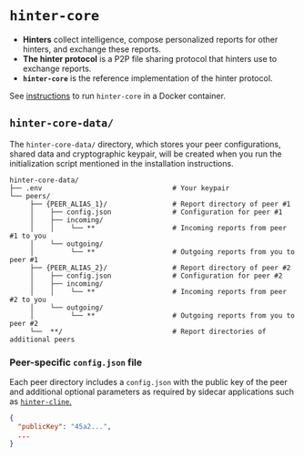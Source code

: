 # `hinter-core`

- **Hinters** collect intelligence, compose personalized reports for other hinters, and exchange these reports.
- **The hinter protocol** is a P2P file sharing protocol that hinters use to exchange reports.
- **`hinter-core`** is the reference implementation of the hinter protocol.

See [instructions](./instructions.md) to run `hinter-core` in a Docker container.

## `hinter-core-data/`

The `hinter-core-data/` directory, which stores your peer configurations, shared data and cryptographic keypair, will be created when you run the initialization script mentioned in the installation instructions.

```
hinter-core-data/
├── .env                                # Your keypair
└── peers/
     ├── {PEER_ALIAS_1}/                # Report directory of peer #1
     │    ├── config.json               # Configuration for peer #1
     │    ├── incoming/
     │    │    └── **                   # Incoming reports from peer #1 to you
     │    └── outgoing/
     │         └── **                   # Outgoing reports from you to peer #1
     ├── {PEER_ALIAS_2}/                # Report directory of peer #2
     │    ├── config.json               # Configuration for peer #2
     │    ├── incoming/
     │    │    └── **                   # Incoming reports from peer #2 to you
     │    └── outgoing/
     │         └── **                   # Outgoing reports from you to peer #2
     └──  **/                           # Report directories of additional peers
```

### Peer-specific `config.json` file

Each peer directory includes a `config.json` with the public key of the peer and additional optional parameters as required by sidecar applications such as [`hinter-cline`.](https://github.com/bbenligiray/hinter-cline)

```json
{
  "publicKey": "45a2...",
  ...
}
```
